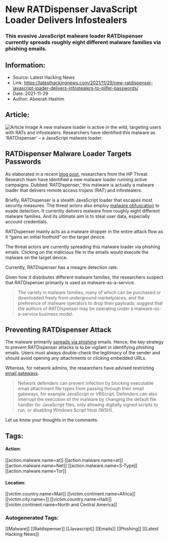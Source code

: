# New RATDispenser JavaScript Loader Delivers Infostealers
### This evasive JavaScript malware loader RATDispenser currently spreads roughly eight different malware families via phishing emails.

## Information:
+ Source: Latest Hacking News
+ Link: https://latesthackingnews.com/2021/11/29/new-ratdispenser-javascript-loader-delivers-infostealers-to-pilfer-passwords/
+ Date: 2021-11-29
+ Author: Abeerah Hashim


## Article:
![Article Image](https://latesthackingnews.com/wp-content/uploads/2020/09/phishing.jpeg)
 A new malware loader is active in the wild, targeting users with RATs and infostealers. Researchers have identified this malware as ‘RATDispenser’ – a JavaScript malware loader.

 RATDispenser Malware Loader Targets Passwords
---------------------------------------------

 As elaborated in a recent [blog post](https://threatresearch.ext.hp.com/javascript-malware-dispensing-rats-into-the-wild/), researchers from the HP Threat Research team have identified a new malware loader running active campaigns. Dubbed ‘RATDispenser,’ this malware is actually a malware loader that delivers remote access trojans (RAT) and infostealers.

 Briefly, RATDispenser is a stealth JavaScript loader that escapes most security measures. The threat actors also employ [malware obfuscation](https://latesthackingnews.com/2021/10/25/javascript-obfuscation-now-often-used-by-hackers-to-hide-malware/) to evade detection. It currently delivers malware from roughly eight different malware families. And its ultimate aim is to steal user data, especially account credentials.

 RATDispenser mainly acts as a malware dropper in the entire attack flow as it “gains an initial foothold” on the target device.

 The threat actors are currently spreading this malware loader via phishing emails. Clicking on the malicious file in the emails would execute the malware on the target device.

 Currently, RATDispenser has a meagre detection rate.

 Given how it distributes different malware families, the researchers suspect that RATDispenser primarily is used as malware-as-a-service.

 
> The variety in malware families, many of which can be purchased or downloaded freely from underground marketplaces, and the preference of malware operators to drop their payloads, suggest that the authors of RATDispenser may be operating under a malware-as-a-service business model.
> 
> 

 Preventing RATDispenser Attack
------------------------------

 The malware primarily [spreads via phishing](https://latesthackingnews.com/2021/05/04/new-flubot-android-banking-trojan-spread-via-sms-phishing/) emails. Hence, the key strategy to prevent RATDispenser attacks is to be vigilant in identifying phishing emails. Users must always double-check the legitimacy of the sender and should avoid opening any attachments or clicking embedded URLs.

 Whereas, for network admins, the researchers have advised restricting [email gateways](https://latesthackingnews.com/2019/07/29/phishing-campaign-exploits-wetransfer-alerts-to-bypass-email-gateways/).

 
> Network defenders can prevent infection by blocking executable email attachment file types from passing through their email gateways, for example JavaScript or VBScript. Defenders can also interrupt the execution of the malware by changing the default file handler for JavaScript files, only allowing digitally signed scripts to run, or disabling Windows Script Host (WSH).
> 
> 

 Let us know your thoughts in the comments.

   


## Tags:

#### Action:
[[action.malware.name=at]] [[action.malware.name=at]] [[action.malware.name=Net]] [[action.malware.name=S-Type]] [[action.malware.name=Tor]]

#### Location:
[[victim.country.name=Mali]] [[victim.continent.name=Africa]] [[victim.city.name=]] [[victim.country.name=Haiti]] [[victim.continent.name=North and Central America]]

### Autogenerated Tags:
[[Malware]] [[Ratdispenser]] [[Javascript]] [[Emails]] [[Phishing]] [[Latest Hacking News]]

